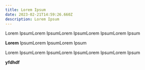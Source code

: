 ```yaml
---
title: Lorem Ipsum
date: 2023-02-21T14:59:26.660Z
description: Lorem Ipsum
---
```

Lorem IpsumLorem IpsumLorem IpsumLorem IpsumLorem Ipsum



**Lorem** IpsumLorem IpsumLorem Ipsum



Lorem IpsumLorem IpsumLorem IpsumLorem IpsumLorem Ipsum

**y﻿fdhdf**